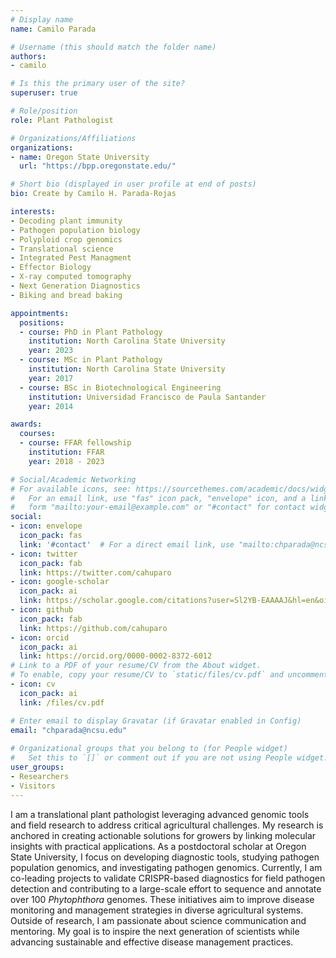 ```yaml
---
# Display name
name: Camilo Parada

# Username (this should match the folder name)
authors:
- camilo

# Is this the primary user of the site?
superuser: true

# Role/position
role: Plant Pathologist

# Organizations/Affiliations
organizations:
- name: Oregon State University
  url: "https://bpp.oregonstate.edu/"

# Short bio (displayed in user profile at end of posts)
bio: Create by Camilo H. Parada-Rojas

interests:
- Decoding plant immunity 
- Pathogen population biology
- Polyploid crop genomics 
- Translational science
- Integrated Pest Managment
- Effector Biology
- X-ray computed tomography
- Next Generation Diagnostics
- Biking and bread baking

appointments:
  positions:
  - course: PhD in Plant Pathology
    institution: North Carolina State University
    year: 2023
  - course: MSc in Plant Pathology
    institution: North Carolina State University
    year: 2017
  - course: BSc in Biotechnological Engineering
    institution: Universidad Francisco de Paula Santander
    year: 2014

awards:
  courses:
  - course: FFAR fellowship
    institution: FFAR
    year: 2018 - 2023

# Social/Academic Networking
# For available icons, see: https://sourcethemes.com/academic/docs/widgets/#icons
#   For an email link, use "fas" icon pack, "envelope" icon, and a link in the
#   form "mailto:your-email@example.com" or "#contact" for contact widget.
social:
- icon: envelope
  icon_pack: fas
  link: '#contact'  # For a direct email link, use "mailto:chparada@ncsu.edu".
- icon: twitter
  icon_pack: fab
  link: https://twitter.com/cahuparo
- icon: google-scholar
  icon_pack: ai
  link: https://scholar.google.com/citations?user=Sl2YB-EAAAAJ&hl=en&oi=ao
- icon: github
  icon_pack: fab
  link: https://github.com/cahuparo
- icon: orcid
  icon_pack: ai
  link: https://orcid.org/0000-0002-8372-6012
# Link to a PDF of your resume/CV from the About widget.
# To enable, copy your resume/CV to `static/files/cv.pdf` and uncomment the lines below.  
- icon: cv
  icon_pack: ai
  link: /files/cv.pdf

# Enter email to display Gravatar (if Gravatar enabled in Config)
email: "chparada@ncsu.edu"
  
# Organizational groups that you belong to (for People widget)
#   Set this to `[]` or comment out if you are not using People widget.  
user_groups:
- Researchers
- Visitors
---
```


I am a translational plant pathologist leveraging advanced genomic tools and field research to address critical agricultural challenges. My research is anchored in creating actionable solutions for growers by linking molecular insights with practical applications. As a postdoctoral scholar at Oregon State University, I focus on developing diagnostic tools, studying pathogen population genomics, and investigating pathogen genomics. Currently, I am co-leading projects to validate CRISPR-based diagnostics for field pathogen detection and contributing to a large-scale effort to sequence and annotate over 100 *Phytophthora* genomes. These initiatives aim to improve disease monitoring and management strategies in diverse agricultural systems. Outside of research, I am passionate about science communication and mentoring. My goal is to inspire the next generation of scientists while advancing sustainable and effective disease management practices.

